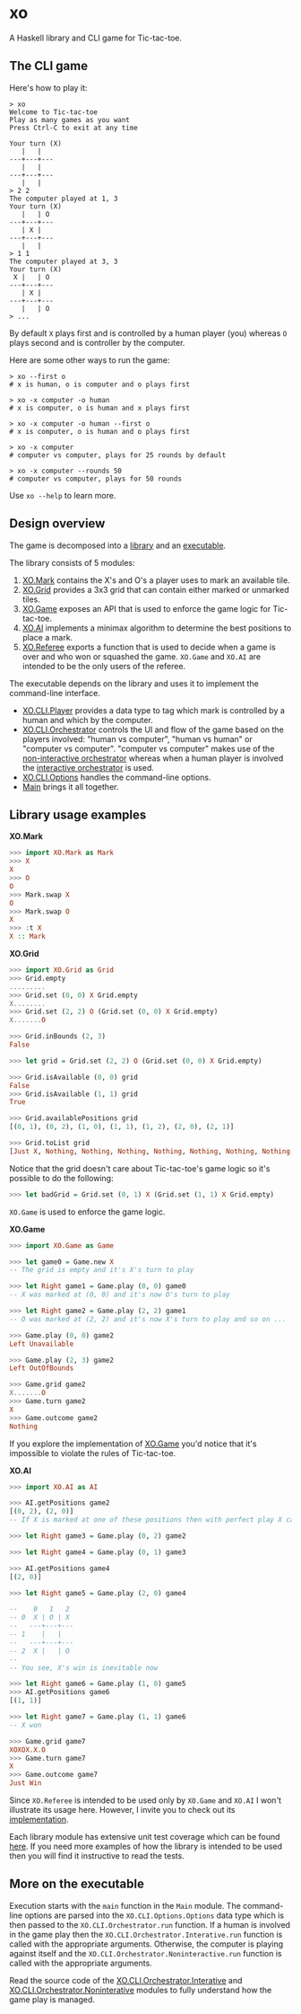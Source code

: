# xo

A Haskell library and CLI game for Tic-tac-toe.

## The CLI game

Here's how to play it:

```
> xo
Welcome to Tic-tac-toe
Play as many games as you want
Press Ctrl-C to exit at any time

Your turn (X)
   |   |
---+---+---
   |   |
---+---+---
   |   |
> 2 2
The computer played at 1, 3
Your turn (X)
   |   | O
---+---+---
   | X |
---+---+---
   |   |
> 1 1
The computer played at 3, 3
Your turn (X)
 X |   | O
---+---+---
   | X |
---+---+---
   |   | O
> ...
```

By default `X` plays first and is controlled by a human player (you) whereas `O`
plays second and is controller by the computer.

Here are some other ways to run the game:

```
> xo --first o
# x is human, o is computer and o plays first

> xo -x computer -o human
# x is computer, o is human and x plays first

> xo -x computer -o human --first o
# x is computer, o is human and o plays first

> xo -x computer
# computer vs computer, plays for 25 rounds by default

> xo -x computer --rounds 50
# computer vs computer, plays for 50 rounds
```

Use `xo --help` to learn more.

## Design overview

The game is decomposed into a [library](src) and an [executable](cli).

The library consists of 5 modules:

1. [XO.Mark](src/XO/Mark.hs) contains the X's and O's a player uses to mark an
   available tile.
2. [XO.Grid](src/XO/Grid.hs) provides a 3x3 grid that can contain either marked
   or unmarked tiles.
3. [XO.Game](src/XO/Game.hs) exposes an API that is used to enforce the game
   logic for Tic-tac-toe.
4. [XO.AI](src/XO/AI.hs) implements a minimax algorithm to determine the best
   positions to place a mark.
5. [XO.Referee](src/XO/Referee.hs) exports a function that is used to decide
   when a game is over and who won or squashed the game. `XO.Game` and `XO.AI`
   are intended to be the only users of the referee.

The executable depends on the library and uses it to implement the command-line
interface.

- [XO.CLI.Player](cli/XO/CLI/Player.hs) provides a data type to tag which mark
  is controlled by a human and which by the computer.
- [XO.CLI.Orchestrator](cli/XO/CLI/Orchestrator.hs) controls the UI and flow
  of the game based on the players involved: "human vs computer",
  "human vs human" or "computer vs computer". "computer vs computer" makes use
  of the
  [non-interactive orchestrator](cli/XO/CLI/Orchestrator/Noninteractive.hs)
  whereas when a human player is involved the
  [interactive orchestrator](cli/XO/CLI/Orchestrator/Interactive.hs) is used.
- [XO.CLI.Options](cli/XO/CLI/Options.hs) handles the command-line options.
- [Main](cli/Main.hs) brings it all together.

## Library usage examples

**XO.Mark**

```haskell
>>> import XO.Mark as Mark
>>> X
X
>>> O
O
>>> Mark.swap X
O
>>> Mark.swap O
X
>>> :t X
X :: Mark
```

**XO.Grid**

```haskell
>>> import XO.Grid as Grid
>>> Grid.empty
.........
>>> Grid.set (0, 0) X Grid.empty
X........
>>> Grid.set (2, 2) O (Grid.set (0, 0) X Grid.empty)
X.......O

>>> Grid.inBounds (2, 3)
False

>>> let grid = Grid.set (2, 2) O (Grid.set (0, 0) X Grid.empty)

>>> Grid.isAvailable (0, 0) grid
False
>>> Grid.isAvailable (1, 1) grid
True

>>> Grid.availablePositions grid
[(0, 1), (0, 2), (1, 0), (1, 1), (1, 2), (2, 0), (2, 1)]

>>> Grid.toList grid
[Just X, Nothing, Nothing, Nothing, Nothing, Nothing, Nothing, Nothing, Just O]
```

Notice that the grid doesn't care about Tic-tac-toe's game logic so it's
possible to do the following:

```haskell
>>> let badGrid = Grid.set (0, 1) X (Grid.set (1, 1) X Grid.empty)
```

`XO.Game` is used to enforce the game logic.

**XO.Game**

```haskell
>>> import XO.Game as Game

>>> let game0 = Game.new X
-- The grid is empty and it's X's turn to play

>>> let Right game1 = Game.play (0, 0) game0
-- X was marked at (0, 0) and it's now O's turn to play

>>> let Right game2 = Game.play (2, 2) game1
-- O was marked at (2, 2) and it's now X's turn to play and so on ...

>>> Game.play (0, 0) game2
Left Unavailable

>>> Game.play (2, 3) game2
Left OutOfBounds

>>> Game.grid game2
X.......O
>>> Game.turn game2
X
>>> Game.outcome game2
Nothing
```

If you explore the implementation of [XO.Game](src/XO/Game.hs) you'd notice
that it's impossible to violate the rules of Tic-tac-toe.

**XO.AI**

```haskell
>>> import XO.AI as AI

>>> AI.getPositions game2
[(0, 2), (2, 0)]
-- If X is marked at one of these positions then with perfect play X can win

>>> let Right game3 = Game.play (0, 2) game2

>>> let Right game4 = Game.play (0, 1) game3

>>> AI.getPositions game4
[(2, 0)]

>>> let Right game5 = Game.play (2, 0) game4

--    0   1   2
-- 0  X | O | X
--   ---+---+---
-- 1    |   |
--   ---+---+---
-- 2  X |   | O
--
-- You see, X's win is inevitable now

>>> let Right game6 = Game.play (1, 0) game5
>>> AI.getPositions game6
[(1, 1)]

>>> let Right game7 = Game.play (1, 1) game6
-- X won

>>> Game.grid game7
XOXOX.X.O
>>> Game.turn game7
X
>>> Game.outcome game7
Just Win
```

Since `XO.Referee` is intended to be used only by `XO.Game` and `XO.AI` I won't
illustrate its usage here. However, I invite you to check out its
[implementation](src/XO/Referee.hs).

Each library module has extensive unit test coverage which can be found
[here](tests/Test/XO). If you need more examples of how the library is intended
to be used then you will find it instructive to read the tests.

## More on the executable

Execution starts with the `main` function in the `Main` module. The
command-line options are parsed into the `XO.CLI.Options.Options` data type
which is then passed to the `XO.CLI.Orchestrator.run` function. If a human is
involved in the game play then the `XO.CLI.Orchestrator.Interative.run`
function is called with the appropriate arguments. Otherwise, the computer is
playing against itself and the `XO.CLI.Orchestrator.Noninteractive.run`
function is called with the appropriate arguments.

Read the source code of the
[XO.CLI.Orchestrator.Interative](cli/XO/CLI/Orchestrator/Interactive.hs) and
[XO.CLI.Orchestrator.Noninterative](cli/XO/CLI/Orchestrator/Noninteractive.hs)
modules to fully understand how the game play is managed.
